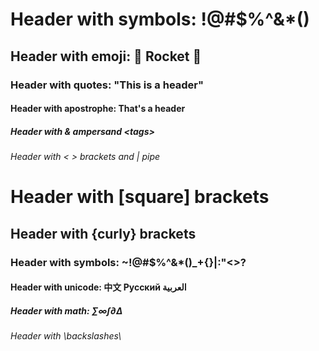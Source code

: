 # Header with symbols: !@#$%^&*()

## Header with emoji: 🚀 Rocket 🌟

### Header with quotes: "This is a header"

#### Header with apostrophe: That's a header

##### Header with &amp; ampersand &lt;tags&gt;

###### Header with < > brackets and | pipe

# Header with [square] brackets

## Header with {curly} brackets

### Header with symbols: ~!@#$%^&*()_+{}|:"<>?

#### Header with unicode: 中文 Русский العربية

##### Header with math: ∑∞∫∂∆

###### Header with \\backslashes\\